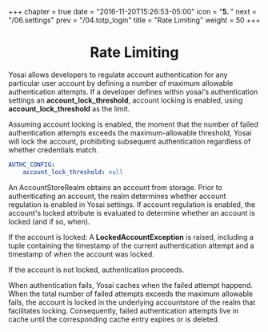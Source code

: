 +++
chapter = true
date = "2016-11-20T15:26:53-05:00"
icon = "<b>5. </b>"
next = "/06.settings"
prev = "/04.totp_login"
title = "Rate Limiting"
weight = 50
+++

# <center> Rate Limiting </center>

Yosai allows developers to regulate account authentication for any particular
user account by defining a number of maximum allowable authentication attempts.
If a developer defines within yosai's authentication settings an **account_lock_threshold**,
account locking is enabled, using **account_lock_threshold** as the limit.

Assuming account locking is enabled, the moment that the number of failed
authentication attempts exceeds the maximum-allowable threshold, Yosai will lock
the account, prohibiting subsequent authentication regardless of whether
credentials match.

```yaml
AUTHC_CONFIG:
    account_lock_threshold: null
```

An AccountStoreRealm obtains an account from storage.  Prior to authenticating
an account, the realm determines whether account regulation is enabled in
Yosai settings.  If account regulation is enabled, the account's locked
attribute is evaluated to determine whether an account is locked (and if so, when).

If the account is locked:
A **LockedAccountException** is raised, including a tuple containing the timestamp of
the current authentication attempt and a timestamp of when the account was locked.

If the account is not locked, authentication proceeds.

When authentication fails, Yosai caches when the failed attempt happend.  When
the total number of failed attempts exceeds the maximum allowable fails, the
account is locked in the underlying accountstore of the realm that facilitates
locking.  Consequently, failed authentication attempts live in cache until the
corresponding cache entry expires or is deleted.
